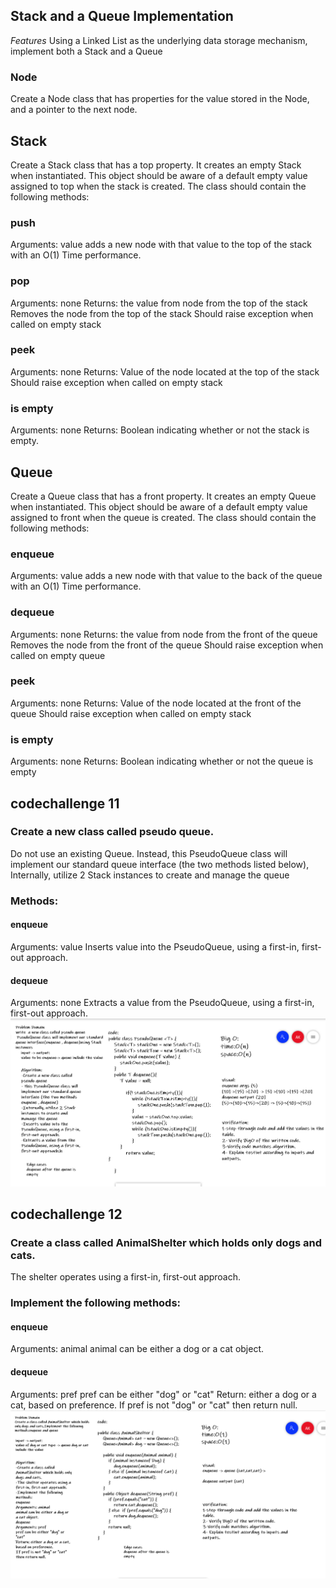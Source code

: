 ## Stack and a Queue Implementation
*Features*
Using a Linked List as the underlying data storage mechanism, implement both a Stack and a Queue

### Node
Create a Node class that has properties for the value stored in the Node, and a pointer to the next node.
## Stack
Create a Stack class that has a top property. It creates an empty Stack when instantiated.
This object should be aware of a default empty value assigned to top when the stack is created.
The class should contain the following methods:
### push
Arguments: value
adds a new node with that value to the top of the stack with an O(1) Time performance.
### pop
Arguments: none
Returns: the value from node from the top of the stack
Removes the node from the top of the stack
Should raise exception when called on empty stack
### peek
Arguments: none
Returns: Value of the node located at the top of the stack
Should raise exception when called on empty stack
### is empty
Arguments: none
Returns: Boolean indicating whether or not the stack is empty.
## Queue
Create a Queue class that has a front property. It creates an empty Queue when instantiated.
This object should be aware of a default empty value assigned to front when the queue is created.
The class should contain the following methods:
### enqueue
Arguments: value
adds a new node with that value to the back of the queue with an O(1) Time performance.
### dequeue
Arguments: none
Returns: the value from node from the front of the queue
Removes the node from the front of the queue
Should raise exception when called on empty queue
### peek
Arguments: none
Returns: Value of the node located at the front of the queue
Should raise exception when called on empty stack
### is empty
Arguments: none
Returns: Boolean indicating whether or not the queue is empty

## codechallenge 11
### Create a new class called pseudo queue.
Do not use an existing Queue.
Instead, this PseudoQueue class will implement our standard queue interface (the two methods listed below),
Internally, utilize 2 Stack instances to create and manage the queue
### Methods:
#### enqueue
Arguments: value
Inserts value into the PseudoQueue, using a first-in, first-out approach.
#### dequeue
Arguments: none
Extracts a value from the PseudoQueue, using a first-in, first-out approach.
![pseudo queue](code11.PNG)

## codechallenge 12
### Create a class called AnimalShelter which holds only dogs and cats.
The shelter operates using a first-in, first-out approach.
### Implement the following methods:
#### enqueue
Arguments: animal
animal can be either a dog or a cat object.
#### dequeue
Arguments: pref
pref can be either "dog" or "cat"
Return: either a dog or a cat, based on preference.
If pref is not "dog" or "cat" then return null.
![animal-shelter](12.PNG)